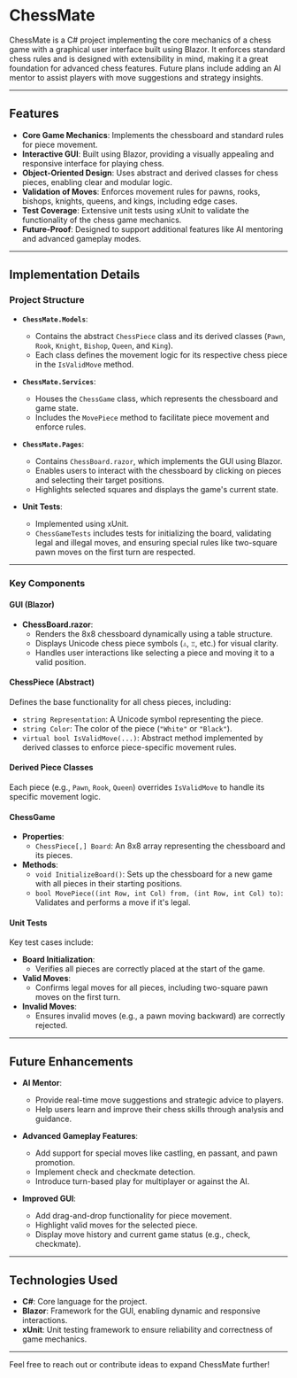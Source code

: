 # ChessMate

ChessMate is a C# project implementing the core mechanics of a chess game with a graphical user interface built using Blazor. It enforces standard chess rules and is designed with extensibility in mind, making it a great foundation for advanced chess features. Future plans include adding an AI mentor to assist players with move suggestions and strategy insights.

---

## Features

- **Core Game Mechanics**: Implements the chessboard and standard rules for piece movement.
- **Interactive GUI**: Built using Blazor, providing a visually appealing and responsive interface for playing chess.
- **Object-Oriented Design**: Uses abstract and derived classes for chess pieces, enabling clear and modular logic.
- **Validation of Moves**: Enforces movement rules for pawns, rooks, bishops, knights, queens, and kings, including edge cases.
- **Test Coverage**: Extensive unit tests using xUnit to validate the functionality of the chess game mechanics.
- **Future-Proof**: Designed to support additional features like AI mentoring and advanced gameplay modes.

---

## Implementation Details

### Project Structure

- **`ChessMate.Models`**:
  - Contains the abstract `ChessPiece` class and its derived classes (`Pawn`, `Rook`, `Knight`, `Bishop`, `Queen`, and `King`).
  - Each class defines the movement logic for its respective chess piece in the `IsValidMove` method.

- **`ChessMate.Services`**:
  - Houses the `ChessGame` class, which represents the chessboard and game state.
  - Includes the `MovePiece` method to facilitate piece movement and enforce rules.

- **`ChessMate.Pages`**:
  - Contains `ChessBoard.razor`, which implements the GUI using Blazor.
  - Enables users to interact with the chessboard by clicking on pieces and selecting their target positions.
  - Highlights selected squares and displays the game's current state.

- **Unit Tests**:
  - Implemented using xUnit.
  - `ChessGameTests` includes tests for initializing the board, validating legal and illegal moves, and ensuring special rules like two-square pawn moves on the first turn are respected.

---

### Key Components

#### GUI (Blazor)
- **ChessBoard.razor**:
  - Renders the 8x8 chessboard dynamically using a table structure.
  - Displays Unicode chess piece symbols (`♙`, `♖`, etc.) for visual clarity.
  - Handles user interactions like selecting a piece and moving it to a valid position.

#### ChessPiece (Abstract)
Defines the base functionality for all chess pieces, including:
- `string Representation`: A Unicode symbol representing the piece.
- `string Color`: The color of the piece (`"White"` or `"Black"`).
- `virtual bool IsValidMove(...)`: Abstract method implemented by derived classes to enforce piece-specific movement rules.

#### Derived Piece Classes
Each piece (e.g., `Pawn`, `Rook`, `Queen`) overrides `IsValidMove` to handle its specific movement logic.

#### ChessGame
- **Properties**:
  - `ChessPiece[,] Board`: An 8x8 array representing the chessboard and its pieces.
- **Methods**:
  - `void InitializeBoard()`: Sets up the chessboard for a new game with all pieces in their starting positions.
  - `bool MovePiece((int Row, int Col) from, (int Row, int Col) to)`: Validates and performs a move if it's legal.

#### Unit Tests
Key test cases include:
- **Board Initialization**:
  - Verifies all pieces are correctly placed at the start of the game.
- **Valid Moves**:
  - Confirms legal moves for all pieces, including two-square pawn moves on the first turn.
- **Invalid Moves**:
  - Ensures invalid moves (e.g., a pawn moving backward) are correctly rejected.

---

## Future Enhancements

- **AI Mentor**:
  - Provide real-time move suggestions and strategic advice to players.
  - Help users learn and improve their chess skills through analysis and guidance.

- **Advanced Gameplay Features**:
  - Add support for special moves like castling, en passant, and pawn promotion.
  - Implement check and checkmate detection.
  - Introduce turn-based play for multiplayer or against the AI.

- **Improved GUI**:
  - Add drag-and-drop functionality for piece movement.
  - Highlight valid moves for the selected piece.
  - Display move history and current game status (e.g., check, checkmate).

---

## Technologies Used

- **C#**: Core language for the project.
- **Blazor**: Framework for the GUI, enabling dynamic and responsive interactions.
- **xUnit**: Unit testing framework to ensure reliability and correctness of game mechanics.

---

Feel free to reach out or contribute ideas to expand ChessMate further!